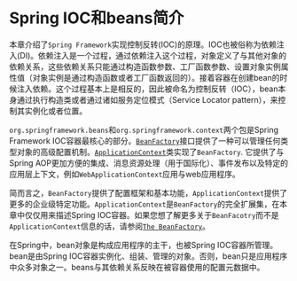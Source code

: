 # Spring IOC和beans简介

本章介绍了`Spring Framework`实现控制反转\(IOC\)的原理。IOC也被俗称为依赖注入\(DI\)。依赖注入是一个过程，通过依赖注入这个过程，对象定义了与其他对象的依赖关系，这些依赖关系只能通过构造函数参数、工厂函数参数、设置对象实例属性值（对象实例是通过构造函数或者工厂函数返回的）。接着容器在创建bean的时候注入依赖。这个过程基本上是相反的，因此被命名为控制反转（IOC），bean本身通过执行构造类或者通过诸如服务定位模式（Service Locator pattern），来控制其实例化或者位置。

`org.springframework.beans`和`org.springframework.context`两个包是Spring Framework IOC容器最核心的部分。[`BeanFactory`](https://docs.spring.io/spring-framework/docs/5.0.9.RELEASE/javadoc-api/org/springframework/beans/factory/BeanFactory.html)接口提供了一种可以管理任何类型对象的高级配置机制。[`ApplicationContext`](https://docs.spring.io/spring-framework/docs/5.0.9.RELEASE/javadoc-api/org/springframework/context/ApplicationContext.html)类实现了`BeanFactory`. 它提供了与Spring AOP更加方便的集成、消息资源处理（用于国际化）、事件发布以及特定的应用层上下文，例如`WebApplicationContext`应用与web应用程序。

简而言之，`BeanFactory`提供了配置框架和基本功能，`ApplicationContext`提供了更多的企业级特定功能。`ApplicationContext`是`BeanFactory`的完全扩展集，在本章中仅仅用来描述Spring IOC容器。如果您想了解更多关于`BeanFacotry`而不是`ApplicationContext`信息的话，请参阅[`The BeanFactory`](https://docs.spring.io/spring/docs/current/spring-framework-reference/core.html#beans-beanfactory)。

在Spring中，bean对象是构成应用程序的主干，也被Spring IOC容器所管理。bean是由Spring IOC容器实例化、组装、管理的对象。否则，bean只是应用程序中众多对象之一。beans与其依赖关系反映在被容器使用的配置元数据中。
